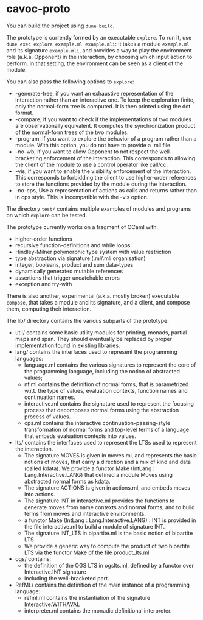 # cavoc-proto

You can build the project using ``dune build``.

The prototype is currently formed by an executable ``explore``.
To run it, use ``dune exec explore example.ml example.mli``: it takes a module ``example.ml`` and its signature ``example.mli``, 
and provides a way to play the environment role (a.k.a. Opponent) in the interaction, by choosing which input action to perform.
In that setting, the environment can be seen as a client of the module.

You can also pass the following options to ``explore``:
  * -generate-tree, if you want an exhaustive representation of the interaction rather than an interactive one. 
    To keep the exploration finite, only the normal-form tree is computed. It is then printed using the dot format.
  * -compare, if you want to check if the implementations of two modules are observationally equivalent.
    It computes the synchronization product of the normal-form trees of the two modules.
  * -program, if you want to explore the behavior of a program rather than a module. With this option, you do not have to provide a .mli file.
  * -no-wb, if you want to allow Opponent to not respect the well-bracketing enforcement of the interaction.
    This corresponds to allowing the client of the module to use a control operator like call/cc.
  * -vis, if you want to enable the visibility enforcement of the interaction.
    This corresponds to forbidding the client to use higher-order references to store the functions provided by the module during the interaction.
  * -no-cps, Use a representation of actions as calls and returns rather than in cps style. 
    This is incompatible with the -vis option.

The directory ``test/`` contains multiple examples of modules and programs on which ``explore`` can be tested.

The prototype currently works on a fragment of OCaml with:
  * higher-order functions
  * recursive function-definitions and while loops
  * Hindley-Milner polymorphic type system with value restriction
  * type abstraction via signature (.ml/.mli organisation)
  * integer, booleans, product and sum data-types
  * dynamically generated mutable references
  * assertions that trigger uncatchable errors
  * exception and try-with

There is also another, experimental (a.k.a. mostly broken) executable ``compose``, that takes a module and its signature, and a client, 
and compose them, computing their interaction.

The lib/ directory contains the various subparts of the prototype:
- util/ contains some basic utility modules for printing, monads, partial maps and span. They should eventually be replaced by proper implementation found in existing libraries.
- lang/ contains the interfaces used to represent the programming languages:
  * language.ml contains the various signatures to represent the core of the programming language,
  including the notion of abstracted values;
  * nf.ml contains the definition of normal forms, that is parametrized w.r.t. the type of values, evaluation contexts, function names and continuation names.
  * interactive.ml contains the signature used to represent the focusing process that decomposes normal forms using the abstraction process of values.
  * cps.ml contains the interactive continuation-passing-style transformation of normal forms and top-level terms of a language that embeds evaluation contexts into values.
- lts/ contains the interfaces used to represent the LTSs used to represent the interaction.
  * The signature MOVES is given in moves.ml, and represents the basic notions of moves, that carry a direction and a mix of kind and data (called kdata). We provide a functor Make (IntLang : Lang.Interactive.LANG) that defined a module Moves using
  abstracted normal forms as kdata.
  * The signature ACTIONS is given in actions.ml, and embeds moves into actions.
  * The signature INT in interactive.ml provides the functions to generate moves from name contexts and normal forms,
  and to build terms from moves and interactive environments.
  * a functor Make (IntLang : Lang.Interactive.LANG) : INT  is provided in the file interactive.ml to build a module of signature INT.
  * The signature INT_LTS in bipartite.ml is the  basic notion of bipartite LTS
  * We provide a generic way to compute the product of two bipartite LTS via the functor Make of the file product_lts.ml
- ogs/ contains:
  * the definition of the OGS LTS in ogslts.ml, defined by a functor over Interactive.INT signature 
  * including the well-bracketed part.
- RefML/ contains the definition of the main instance of a programming language:
  * refml.ml contains the instantiation of the signature Interactive.WITHAVAL
  * interpreter.ml contains the monadic definitional interpreter.